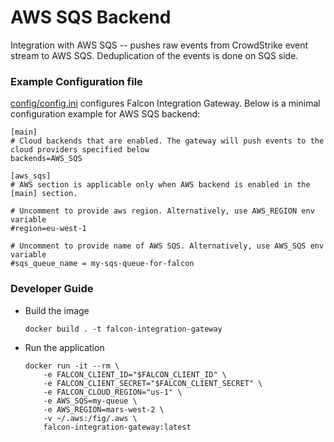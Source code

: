 # AWS SQS Backend

Integration with AWS SQS -- pushes raw events from CrowdStrike event stream to AWS SQS. Deduplication of the events is done on SQS side.

### Example Configuration file

[config/config.ini](https://github.com/CrowdStrike/falcon-integration-gateway/blob/main/config/config.ini)  configures Falcon Integration Gateway. Below is a minimal configuration example for AWS SQS backend:
```
[main]
# Cloud backends that are enabled. The gateway will push events to the cloud providers specified below
backends=AWS_SQS

[aws_sqs]
# AWS section is applicable only when AWS backend is enabled in the [main] section.

# Uncomment to provide aws region. Alternatively, use AWS_REGION env variable
#region=eu-west-1

# Uncomment to provide name of AWS SQS. Alternatively, use AWS_SQS env variable
#sqs_queue_name = my-sqs-queue-for-falcon
```

### Developer Guide

 - Build the image
   ```
   docker build . -t falcon-integration-gateway
   ```
 - Run the application
   ```
   docker run -it --rm \
       -e FALCON_CLIENT_ID="$FALCON_CLIENT_ID" \
       -e FALCON_CLIENT_SECRET="$FALCON_CLIENT_SECRET" \
       -e FALCON_CLOUD_REGION="us-1" \
       -e AWS_SQS=my-queue \
       -e AWS_REGION=mars-west-2 \
       -v ~/.aws:/fig/.aws \
       falcon-integration-gateway:latest
   ```
